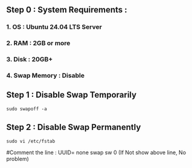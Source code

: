 ## Step 0 : System Requirements :

### 1. OS : Ubuntu 24.04 LTS Server
### 2. RAM : 2GB or more
### 3. Disk : 20GB+
### 4. Swap Memory : Disable

## Step 1 : Disable Swap Temporarily
```
sudo swapoff -a
```

## Step 2 : Disable Swap Permanently
```
sudo vi /etc/fstab
```
#Comment the line : UUID=<some-uuid> none swap sw 0 
(If Not show above line, No problem)

